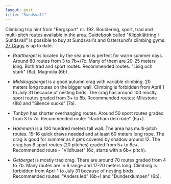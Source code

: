 ```yaml
---
layout: post
title: "Sundsvall"
---
```


Climbing trip hint from "Bergsport" nr. 192. Bouldering, sport, trad and multi-pitch routes available in the area. Guidebook called "Klippklättring i Sundsvall" is possible to buy at Sundsvall's and Östersund's climbing gyms. [27 Crags](https://27crags.com/areas/348) is up to date.

* *Brattberget* is located by the sea and is perfect for warm summer days. Around 80 routes from 3 to 7b+/7c. Many of them are 20-25 meters long. Both trad and sport routes. Recommended routes: "Lisig och stark" (6a), Magnolia (6b).

* *Midskogsberget* is a good autumn crag with variable climbing. 20 meters long routes on the bigger wall. Climbing is forbidden from April 1 to July 31 because of nesting birds. The crag has around 100 mostly sport routes graded from 3+ to 8b. Recommended routes: Milestone (8b) and "Silence sucks" (7a).

* *Tunbyn* has shorter overhanging routes. Around 50 sport routes graded from 3 to 7c. Recommended route: "Rackham den röde" (6a+).

* *Hammarn* is a 100 hundred meters tall wall. The area has multi-pitch routes. 15-16 quick draws needed and at least 60 meters long rope. The crag is good for summer as it gets covered by shadow around 12. The crag has 6 sport routes (20 pitches) graded from 5+ to 6c+. Recommended route - "Vildhuset" (6c, starts with a 6b+ pitch).

* *Getberget* is mostly trad crag. There are around 70 routes graded from 4 to 7b. Many routes are in 6 range and 17-20 meters long. Climbing is forbidden from April 1 to July 31 because of nesting birds. Recommended routes: "Anders led" (6b+) and "Dunderklumpen" (6b).

